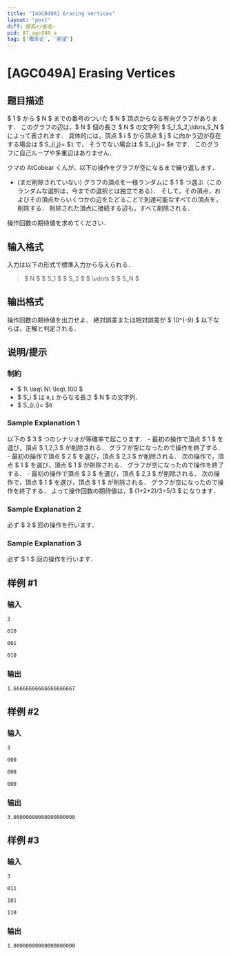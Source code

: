 ```yaml
---
title: "[AGC049A] Erasing Vertices"
layout: "post"
diff: 提高+/省选-
pid: AT_agc049_a
tag: ['概率论', '期望']
---
```


# [AGC049A] Erasing Vertices

## 题目描述

[problemUrl]: https://atcoder.jp/contests/agc049/tasks/agc049_a

$ 1 $ から $ N $ までの番号のついた $ N $ 頂点からなる有向グラフがあります． このグラフの辺は，$ N $ 個の長さ $ N $ の文字列 $ S_1,S_2,\ldots,S_N $ によって表されます． 具体的には，頂点 $ i $ から頂点 $ j $ に向かう辺が存在する場合は $ S_{i,j}= $`1` で， そうでない場合は $ S_{i,j}= $`0` です． このグラフに自己ループや多重辺はありません．

クマの AtCobear くんが，以下の操作をグラフが空になるまで繰り返します．

- (まだ削除されていない) グラフの頂点を一様ランダムに $ 1 $ つ選ぶ（このランダムな選択は，今までの選択とは独立である）． そして，その頂点，およびその頂点からいくつかの辺をたどることで到達可能なすべての頂点を，削除する． 削除された頂点に接続する辺も，すべて削除される．

操作回数の期待値を求めてください．

## 输入格式

入力は以下の形式で標準入力から与えられる．

> $ N $ $ S_1 $ $ S_2 $ $ \vdots $ $ S_N $

## 输出格式

操作回数の期待値を出力せよ． 絶対誤差または相対誤差が $ 10^{-9} $ 以下ならば，正解と判定される．

## 说明/提示

### 制約

- $ 1\ \leq\ N\ \leq\ 100 $
- $ S_i $ は `0`,`1` からなる長さ $ N $ の文字列．
- $ S_{i,i}= $`0`

### Sample Explanation 1

以下の $ 3 $ つのシナリオが等確率で起こります． - 最初の操作で頂点 $ 1 $ を選び，頂点 $ 1,2,3 $ が削除される． グラフが空になったので操作を終了する． - 最初の操作で頂点 $ 2 $ を選び，頂点 $ 2,3 $ が削除される． 次の操作で，頂点 $ 1 $ を選び，頂点 $ 1 $ が削除される． グラフが空になったので操作を終了する． - 最初の操作で頂点 $ 3 $ を選び，頂点 $ 2,3 $ が削除される． 次の操作で，頂点 $ 1 $ を選び，頂点 $ 1 $ が削除される． グラフが空になったので操作を終了する． よって操作回数の期待値は，$ (1+2+2)/3=5/3 $ になります．

### Sample Explanation 2

必ず $ 3 $ 回の操作を行います．

### Sample Explanation 3

必ず $ 1 $ 回の操作を行います．

## 样例 #1

### 输入

```
3
010
001
010
```

### 输出

```
1.66666666666666666667
```

## 样例 #2

### 输入

```
3
000
000
000
```

### 输出

```
3.00000000000000000000
```

## 样例 #3

### 输入

```
3
011
101
110
```

### 输出

```
1.00000000000000000000
```

